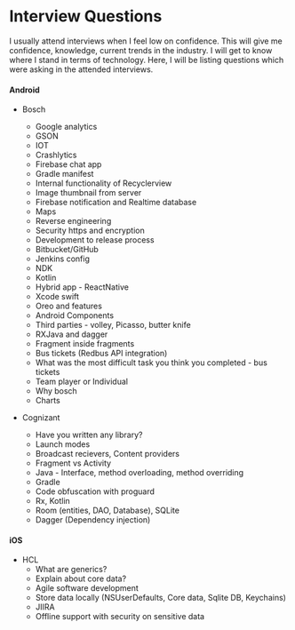 # Interview Questions
I usually attend interviews when I feel low on confidence. This will give me confidence, knowledge, current trends in the industry. I will get to know where I stand in terms of technology. Here, I will be listing questions which were asking in the attended interviews. 

#### Android
- Bosch
	- Google analytics
	- GSON
	- IOT 
	- Crashlytics
	- Firebase chat app
	- Gradle manifest
	- Internal functionality of Recyclerview
	- Image thumbnail from server 
	- Firebase notification and Realtime database
	- Maps
	- Reverse engineering
	- Security https and encryption
	- Development to release process
	- Bitbucket/GitHub
	- Jenkins config
	- NDK
	- Kotlin
	- Hybrid app - ReactNative
	- Xcode swift
	- Oreo and features
	- Android Components 
	- Third parties - volley, Picasso, butter knife
	- RXJava and dagger
	- Fragment inside fragments
	- Bus tickets (Redbus API integration)
	- What was the most difficult task you think you completed - bus tickets
	- Team player or Individual
	- Why bosch
	- Charts

- Cognizant
	- Have you written any library?
	- Launch modes
	- Broadcast recievers, Content providers
	- Fragment vs Activity
	- Java - Interface, method overloading, method overriding
	- Gradle 
	- Code obfuscation with proguard
	- Rx, Kotlin
	- Room (entities, DAO, Database), SQLite
	- Dagger (Dependency injection)

#### iOS
- HCL
	- What are generics?
	- Explain about core data?
	- Agile software development
	- Store data locally (NSUserDefaults, Core data, Sqlite DB, Keychains)
	- JIIRA
	- Offline support with security on sensitive data



